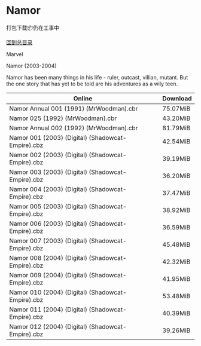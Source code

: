# Namor

打包下载📦仍在工事中

[回到总目录](/Catalogs.md)

Marvel

Namor (2003-2004)

Namor has been many things in his life - ruler, outcast, villian, mutant.  But the one story that has yet to be told are his adventures as a wily teen.





Online | Download
--- | ---
Namor Annual 001 (1991) (MrWoodman).cbr | 75.07MiB
Namor 025 (1992) (MrWoodman).cbr | 43.20MiB
Namor Annual 002 (1992) (MrWoodman).cbr | 81.79MiB
Namor 001 (2003) (Digital) (Shadowcat-Empire).cbz | 42.54MiB
Namor 002 (2003) (Digital) (Shadowcat-Empire).cbz | 39.19MiB
Namor 003 (2003) (Digital) (Shadowcat-Empire).cbz | 36.20MiB
Namor 004 (2003) (Digital) (Shadowcat-Empire).cbz | 37.47MiB
Namor 005 (2003) (Digital) (Shadowcat-Empire).cbz | 38.92MiB
Namor 006 (2003) (Digital) (Shadowcat-Empire).cbz | 36.59MiB
Namor 007 (2003) (Digital) (Shadowcat-Empire).cbz | 45.48MiB
Namor 008 (2004) (Digital) (Shadowcat-Empire).cbz | 42.32MiB
Namor 009 (2004) (Digital) (Shadowcat-Empire).cbz | 41.95MiB
Namor 010 (2004) (Digital) (Shadowcat-Empire).cbz | 53.48MiB
Namor 011 (2004) (Digital) (Shadowcat-Empire).cbz | 40.39MiB
Namor 012 (2004) (Digital) (Shadowcat-Empire).cbz | 39.26MiB